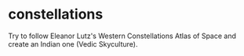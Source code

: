 # constellations
Try to follow Eleanor Lutz's Western Constellations Atlas of Space and create an Indian one (Vedic Skyculture).
